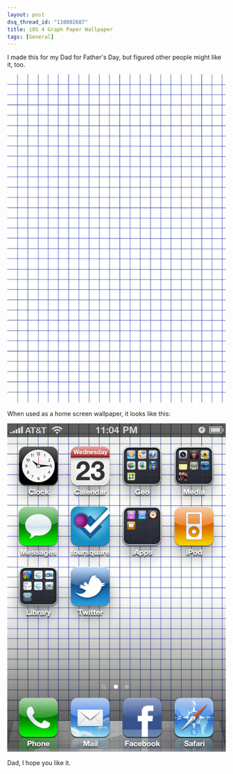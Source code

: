```yaml
---
layout: post
dsq_thread_id: "110802687" 
title: iOS 4 Graph Paper Wallpaper 
tags: [General]
--- 
```


I made this for my Dad for Father's Day, but figured other people might like it, too. 

[![](/images/960x640baselinegrid.jpg)](/images/960x640baselinegrid.jpg)

When used as a home screen wallpaper, it looks like this: 

[![](/images/ios-grid.png)](/images/ios-grid.png)

Dad, I hope you like it.